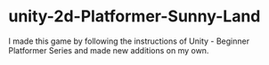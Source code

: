 # unity-2d-Platformer-Sunny-Land
I made this game by following the instructions of Unity - Beginner Platformer Series  and made new additions on my own.

